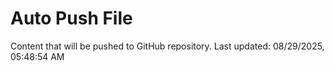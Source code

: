# Auto Push File

Content that will be pushed to GitHub repository.
Last updated: 08/29/2025, 05:48:54 AM